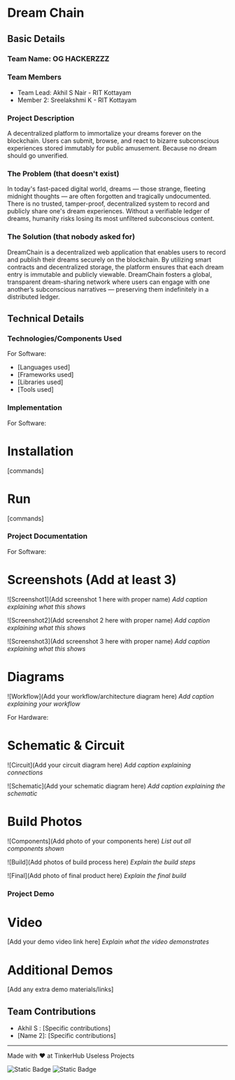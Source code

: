 # Dream Chain


## Basic Details
### Team Name: OG HACKERZZZ


### Team Members
- Team Lead: Akhil S Nair - RIT Kottayam
- Member 2: Sreelakshmi K - RIT Kottayam

### Project Description
A decentralized platform to immortalize your dreams forever on the blockchain. Users can submit, browse, and react to bizarre subconscious experiences stored immutably for public amusement. Because no dream should go unverified.



### The Problem (that doesn't exist)
In today's fast-paced digital world, dreams — those strange, fleeting midnight thoughts — are often forgotten and tragically undocumented. There is no trusted, tamper-proof, decentralized system to record and publicly share one's dream experiences. Without a verifiable ledger of dreams, humanity risks losing its most unfiltered subconscious content.

### The Solution (that nobody asked for)
DreamChain is a decentralized web application that enables users to record and publish their dreams securely on the blockchain. By utilizing smart contracts and decentralized storage, the platform ensures that each dream entry is immutable and publicly viewable. DreamChain fosters a global, transparent dream-sharing network where users can engage with one another’s subconscious narratives — preserving them indefinitely in a distributed ledger.



## Technical Details
### Technologies/Components Used
For Software:
- [Languages used]
- [Frameworks used]
- [Libraries used]
- [Tools used]

### Implementation
For Software:
# Installation
[commands]

# Run
[commands]

### Project Documentation
For Software:

# Screenshots (Add at least 3)
![Screenshot1](Add screenshot 1 here with proper name)
*Add caption explaining what this shows*

![Screenshot2](Add screenshot 2 here with proper name)
*Add caption explaining what this shows*

![Screenshot3](Add screenshot 3 here with proper name)
*Add caption explaining what this shows*

# Diagrams
![Workflow](Add your workflow/architecture diagram here)
*Add caption explaining your workflow*

For Hardware:

# Schematic & Circuit
![Circuit](Add your circuit diagram here)
*Add caption explaining connections*

![Schematic](Add your schematic diagram here)
*Add caption explaining the schematic*

# Build Photos
![Components](Add photo of your components here)
*List out all components shown*

![Build](Add photos of build process here)
*Explain the build steps*

![Final](Add photo of final product here)
*Explain the final build*

### Project Demo
# Video
[Add your demo video link here]
*Explain what the video demonstrates*

# Additional Demos
[Add any extra demo materials/links]

## Team Contributions
- Akhil S : [Specific contributions]
- [Name 2]: [Specific contributions]

---
Made with ❤️ at TinkerHub Useless Projects 

![Static Badge](https://img.shields.io/badge/TinkerHub-24?color=%23000000&link=https%3A%2F%2Fwww.tinkerhub.org%2F)
![Static Badge](https://img.shields.io/badge/UselessProjects--25-25?link=https%3A%2F%2Fwww.tinkerhub.org%2Fevents%2FQ2Q1TQKX6Q%2FUseless%2520Projects)



